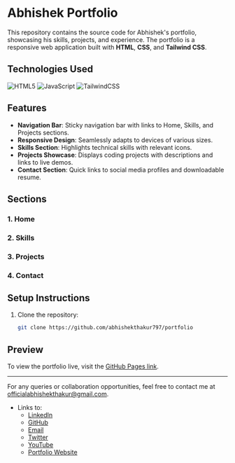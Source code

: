 # Abhishek Portfolio

This repository contains the source code for Abhishek's portfolio, showcasing his skills, projects, and experience. The portfolio is a responsive web application built with **HTML**, **CSS**, and **Tailwind CSS**.

## Technologies Used

![HTML5](https://img.shields.io/badge/html5-%23E34F26.svg?style=for-the-badge&logo=html5&logoColor=white)
![JavaScript](https://img.shields.io/badge/javascript-%23323330.svg?style=for-the-badge&logo=javascript&logoColor=%23F7DF1E)
![TailwindCSS](https://img.shields.io/badge/tailwindcss-%2338B2AC.svg?style=for-the-badge&logo=tailwind-css&logoColor=white)

## Features

- **Navigation Bar**: Sticky navigation bar with links to Home, Skills, and Projects sections.
- **Responsive Design**: Seamlessly adapts to devices of various sizes.
- **Skills Section**: Highlights technical skills with relevant icons.
- **Projects Showcase**: Displays coding projects with descriptions and links to live demos.
- **Contact Section**: Quick links to social media profiles and downloadable resume.

## Sections

### 1. Home

### 2. Skills

### 3. Projects

### 4. Contact

## Setup Instructions

1. Clone the repository:
   ```bash
   git clone https://github.com/abhishekthakur797/portfolio
   ```

## Preview

To view the portfolio live, visit the [GitHub Pages link](https://abhishekthakur797.github.io/Abhishek-portfolio-website/).

---

For any queries or collaboration opportunities, feel free to contact me at [officialabhishekthakur@gmail.com](mailto:officialabhishekthakur@gmail.com).

- Links to:
  - [LinkedIn](https://linkedin.com/in/abhishekthakur797)
  - [GitHub](https://github.com/abhishekthakur797)
  - [Email](mailto:officialabhishekthakur@gmail.com)
  - [Twitter](https://twitter.com/bugsFinder99)
  - [YouTube](https://www.youtube.com/@IHDFantasy/featured)
  - [Portfolio Website](https://indianhotdeal.com/)
